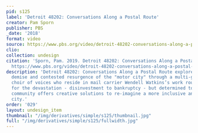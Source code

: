 ```yaml
---
pid: s125
label: 'Detroit 48202: Conversations Along a Postal Route'
creator: Pam Sporn
publisher: PBS
_date: '2018'
format: video
source: https://www.pbs.org/video/detroit-48202-conversations-along-a-postal-route-tzx2ee/
clio:
collection: undesign
citation: 'Sporn, Pam. 2019. Detroit 48202: Conversations Along a Postal Route. PBS.
  https://www.pbs.org/video/detroit-48202-conversations-along-a-postal-route-tzx2ee/.'
description: 'Detroit 48202: Conversations Along a Postal Route explores the rise,
  demise and contested resurgence of the "motor city" through a multi-generational
  choir of voices who reside in mail carrier Wendell Watkins’s work route. Blamed
  for the devastation - disinvestment to bankruptcy - but determined to survive, the
  community offers creative solutions to re-imagine a more inclusive and equitable
  city.'
order: '029'
layout: undesign_item
thumbnail: "/img/derivatives/simple/s125/thumbnail.jpg"
full: "/img/derivatives/simple/s125/fullwidth.jpg"
---
```

